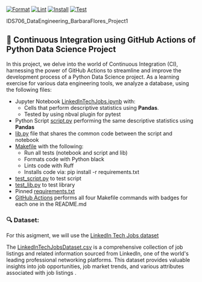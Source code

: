 [![Format](https://github.com/nogibjj/IDS706_DataEngineering_BarbaraFlores_Project1/actions/workflows/format.yml/badge.svg)](https://github.com/nogibjj/IDS706_DataEngineering_BarbaraFlores_Project1/actions/workflows/format.yml) [![Lint](https://github.com/nogibjj/IDS706_DataEngineering_BarbaraFlores_Project1/actions/workflows/lint.yml/badge.svg)](https://github.com/nogibjj/IDS706_DataEngineering_BarbaraFlores_Project1/actions/workflows/lint.yml) [![Install](https://github.com/nogibjj/IDS706_DataEngineering_BarbaraFlores_Project1/actions/workflows/install.yml/badge.svg)](https://github.com/nogibjj/IDS706_DataEngineering_BarbaraFlores_Project1/actions/workflows/install.yml) [![Test](https://github.com/nogibjj/IDS706_DataEngineering_BarbaraFlores_Project1/actions/workflows/test.yml/badge.svg)](https://github.com/nogibjj/IDS706_DataEngineering_BarbaraFlores_Project1/actions/workflows/test.yml)


IDS706_DataEngineering_BarbaraFlores_Project1
## 🤖 Continuous Integration using GitHub Actions of Python Data Science Project

In this project, we delve into the world of Continuous Integration (CI), harnessing the power of GitHub Actions to streamline and improve the development process of a Python Data Science project. 
As a learning exercise for various data engineering tools, we analyze a database, using the following files:

- Jupyter Notebook [LinkedInTechJobs.ipynb](https://github.com/nogibjj/IDS706_DataEngineering_BarbaraFlores_Project1/blob/main/LinkedInTechJobs.ipynb) with:
  - Cells that perform descriptive statistics using **Pandas**.
  - Tested by using nbval plugin for pytest
- Python Script [script.py](https://github.com/nogibjj/IDS706_DataEngineering_BarbaraFlores_Project1/blob/main/script.py) performing the same descriptive statistics using **Pandas**
- [lib.py](https://github.com/nogibjj/IDS706_DataEngineering_BarbaraFlores_Project1/blob/main/lib.py) file that shares the common code between the script and notebook
- [Makefile](https://github.com/nogibjj/IDS706_DataEngineering_BarbaraFlores_Project1/blob/main/Makefile) with the following:
  - Run all tests (notebook and script and lib)
  - Formats code with Python black
  - Lints code with Ruff
  - Installs code via:  pip install -r requirements.txt
- [test_script.py](https://github.com/nogibjj/IDS706_DataEngineering_BarbaraFlores_Project1/blob/main/test_script.py) to test script
- [test_lib.py](https://github.com/nogibjj/IDS706_DataEngineering_BarbaraFlores_Project1/blob/main/test_lib.py) to test library
- Pinned [requirements.txt](https://github.com/nogibjj/IDS706_DataEngineering_BarbaraFlores_Project1/blob/main/requirements.txt)
- [GitHub Actions](https://github.com/nogibjj/IDS706_DataEngineering_BarbaraFlores_Project1/tree/main/.github/workflows) performs all four Makefile commands with badges for each one in the README.md

### 🔍 Dataset: 
For this asigment, we will use the [LinkedIn Tech Jobs dataset](https://www.kaggle.com/datasets/joebeachcapital/linkedin-jobs?resource=download&select=final_data.csv) 

The [LinkedInTechJobsDataset.csv](LinkedInTechJobsDataset.csv) is a comprehensive collection of job listings and related information sourced from LinkedIn, one of the world's leading professional networking platforms. This dataset provides valuable insights into job opportunities, job market trends, and various attributes associated with job listings .
